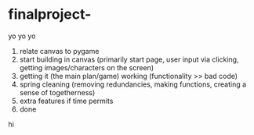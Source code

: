 # finalproject-
yo yo yo

1. relate canvas to pygame
2. start building in canvas (primarily start page, user input via clicking, getting images/characters on the screen)
3. getting it (the main plan/game) working (functionality >> bad code)
4. spring cleaning (removing redundancies, making functions, creating a sense of togetherness)
5. extra features if time permits
6. done

hi
